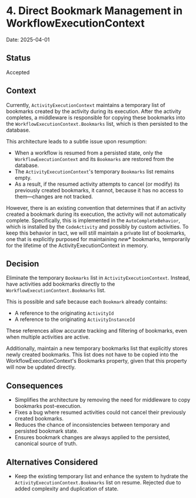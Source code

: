 # 4. Direct Bookmark Management in WorkflowExecutionContext

Date: 2025-04-01

## Status

Accepted

## Context
Currently, `ActivityExecutionContext` maintains a temporary list of bookmarks created by the activity during its execution. After the activity completes, a middleware is responsible for copying these bookmarks into the `WorkflowExecutionContext.Bookmarks` list, which is then persisted to the database.

This architecture leads to a subtle issue upon resumption:
- When a workflow is resumed from a persisted state, only the `WorkflowExecutionContext` and its `Bookmarks` are restored from the database.
- The `ActivityExecutionContext`'s temporary `Bookmarks` list remains empty.
- As a result, if the resumed activity attempts to cancel (or modify) its previously created bookmarks, it cannot, because it has no access to them—changes are not tracked.

However, there is an existing convention that determines that if an activity created a bookmark during its execution, the activity will not automatically complete.
Specifically, this is implemented in the `AutoCompleteBehavior`, which is installed by the `CodeActivity` and possibly by custom activities.
To keep this behavior in tact, we will still maintain a private list of bookmarks, one that is explicitly purposed for maintaining *new** bookmarks, temporarily for the lifetime of the ActivityExecutionContext in memory.  

## Decision
Eliminate the temporary `Bookmarks` list in `ActivityExecutionContext`. Instead, have activities add bookmarks directly to the `WorkflowExecutionContext.Bookmarks` list.

This is possible and safe because each `Bookmark` already contains:
- A reference to the originating `ActivityId`
- A reference to the originating `ActivityInstanceId`

These references allow accurate tracking and filtering of bookmarks, even when multiple activities are active.

Additionally, maintain a new temporary bookmarks list that explicitly stores newly created bookmarks. This list does not have to be copied into the WorkflowExecutionContext's Bookmarks property, given that this property will now be updated directly.

## Consequences

- Simplifies the architecture by removing the need for middleware to copy bookmarks post-execution.
- Fixes a bug where resumed activities could not cancel their previously created bookmarks.
- Reduces the chance of inconsistencies between temporary and persisted bookmark state.
- Ensures bookmark changes are always applied to the persisted, canonical source of truth.

## Alternatives Considered
- Keep the existing temporary list and enhance the system to hydrate the `ActivityExecutionContext.Bookmarks` list on resume. Rejected due to added complexity and duplication of state.
